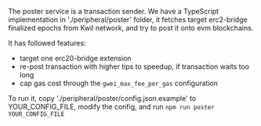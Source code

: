 The poster service is a transaction sender.
We have a TypeScript implementation in './peripheral/poster' folder, it fetches target erc2-bridge finalized epochs from Kwil network, and try to post it onto evm blockchains.

It has followed features:
- target one erc20-bridge extension
- re-post transaction with higher tips to speedup, if transaction waits too long
- cap gas cost through the `gwei_max_fee_per_gas` configuration

To run it, copy './peripheral/poster/config.json.example' to YOUR_CONFIG_FILE, modify the config, and run `npm run poster YOUR_CONFIG_FILE`